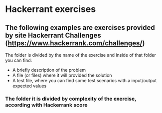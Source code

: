 
# Hackerrant exercises

## The following examples are exercises provided by site Hackerrant Challenges (https://www.hackerrank.com/challenges/)

The folder is divided by the name of the exercise and inside of that folder you can find:
- A briefly description of the problem
- A file (or files) where it will provided the solution
- A test file, where you can find some test scenarios with a input/output expected values

### The folder it is divided by complexity of the exercise, according with Hackerrank score